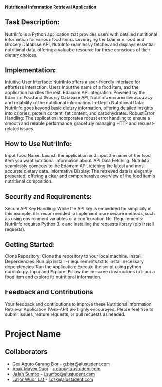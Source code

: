 **Nutritional Information Retrieval Application**

## **Task Description:**
NutriInfo is a Python application that provides users with detailed nutritional information for various food items. Leveraging the Edamam Food and Grocery Database API, NutriInfo seamlessly fetches and displays essential nutritional data, offering a valuable resource for those conscious of their dietary choices.

## **Implementation:**
Intuitive User Interface: NutriInfo offers a user-friendly interface for effortless interaction. Users input the name of a food item, and the application handles the rest.
Edamam API Integration: Powered by the Edamam Food and Grocery Database API, NutriInfo ensures the accuracy and reliability of the nutritional information.
In-Depth Nutritional Data: NutriInfo goes beyond basic dietary information, offering detailed insights into calories, protein content, fat content, and carbohydrates.
Robust Error Handling: The application incorporates robust error handling to ensure a smooth and reliable performance, gracefully managing HTTP and request-related issues.

## **How to Use NutriInfo:**
Input Food Name: Launch the application and input the name of the food item you want nutritional information about.
API Data Fetching: NutriInfo seamlessly connects to the Edamam API, fetching the latest and most accurate dietary data.
Informative Display: The retrieved data is elegantly presented, offering a clear and comprehensive overview of the food item's nutritional composition.

## **Security and Requirements:**
Secure API Key Handling: While the API key is embedded for simplicity in this example, it is recommended to implement more secure methods, such as using environment variables or a configuration file.
Requirements: NutriInfo requires Python 3. x and installing the requests library (pip install requests).

## **Getting Started:**
Clone Repository: Clone the repository to your local machine.
Install Dependencies: Run pip install -r requirements.txt to install necessary dependencies.
Run the Application: Execute the script using python nutriinfo.py.
Input and Explore: Follow the on-screen instructions to input a food item and explore its nutritional information.

## **Feedback and Contributions**
Your feedback and contributions to improve these Nutritional Information Retrieval Application (Web-API) are highly encouraged. Please feel free to submit issues, feature requests, or pull requests as needed.

# Project Name

## Collaborators 

- [Geu Aguto Garang Bior](https://github.com/Geu-Pro2023) - g.bior@alustudent.com
- [Abuk Mayen Duot](https://github.com/AbukDuot) - a.duot@alustudent.com
- [Jallah Sumbo ](https://github.com/jsumbo) - j.sumbo@alustudent.com
- [Latjor Wuon Lat ](https://github.com/Latjor-Wuon) - l.dak@alustudent.com
